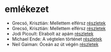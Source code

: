 # emlékezet

- Grecsó, Krisztián: Mellettem elférsz [részletek](_details/%7Bopf.creator%7D.md#id_1231)
- Grecsó, Krisztián: Mellettem elférsz [részletek](_details/%7Bopf.creator%7D.md#id_989)
- Jodi Picoult: Elrabolt az apám [részletek](_details/%7Bopf.creator%7D.md#id_349)
- Michael Ende: A végtelen történet [részletek](_details/%7Bopf.creator%7D.md#id_353)
- Neil Gaiman: Óceán az út végén [részletek](_details/%7Bopf.creator%7D.md#id_1433)